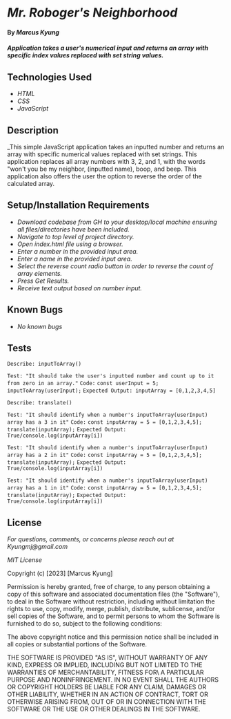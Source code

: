 # _Mr. Roboger's Neighborhood_

#### By _**Marcus Kyung**_

#### _Application takes a user's numerical input and returns an array with specific index values replaced with set string values._

## Technologies Used

* _HTML_
* _CSS_
* _JavaScript_

## Description

_This simple JavaScript application takes an inputted number and returns an array with specific numerical values replaced with set strings. This application replaces all array numbers with 3, 2, and 1, with the words "won't you be my neighbor, (inputted name), boop, and beep. This application also offers the user the option to reverse the order of the calculated array.

## Setup/Installation Requirements

* _Download codebase from GH to your desktop/local machine ensuring all files/directories have been included._
* _Navigate to top level of project directory._
* _Open index.html file using a browser._
* _Enter a number in the provided input area._
* _Enter a name in the provided input area._
* _Select the reverse count radio button in order to reverse the count of array elements._
* _Press Get Results._
* _Receive text output based on number input._


## Known Bugs

* _No known bugs_

## Tests

```Describe: inputToArray()```

  ```Test: "It should take the user's inputted number and count up to it from zero in an array."```
  ```Code:```
  ```const userInput = 5;```
  ```inputToArray(userInput);```
  ```Expected Output: inputArray = [0,1,2,3,4,5]```

```Describe: translate()```

  ```Test: "It should identify when a number's inputToArray(userInput) array has a 3 in it"```
  ```Code:```
  ```const inputArray = 5 = [0,1,2,3,4,5];```
  ```translate(inputArray);```
  ```Expected Output: True/console.log(inputArray[i])```

  ```Test: "It should identify when a number's inputToArray(userInput) array has a 2 in it"```
  ```Code:```
  ```const inputArray = 5 = [0,1,2,3,4,5];```
  ```translate(inputArray);```
  ```Expected Output: True/console.log(inputArray[i])```

  ```Test: "It should identify when a number's inputToArray(userInput) array has a 1 in it"```
  ```Code:```
  ```const inputArray = 5 = [0,1,2,3,4,5];```
  ```translate(inputArray);```
  ```Expected Output: True/console.log(inputArray[i])```

## License

_For questions, comments, or concerns please reach out at Kyungmj@gmail.com_

_MIT License_

Copyright (c) [2023] [Marcus Kyung]

Permission is hereby granted, free of charge, to any person obtaining a copy of this software and associated documentation files (the "Software"), to deal in the Software without restriction, including without limitation the rights to use, copy, modify, merge, publish, distribute, sublicense, and/or sell copies of the Software, and to permit persons to whom the Software is furnished to do so, subject to the following conditions: 

The above copyright notice and this permission notice shall be included in all copies or substantial portions of the Software.

THE SOFTWARE IS PROVIDED "AS IS", WITHOUT WARRANTY OF ANY KIND, EXPRESS OR IMPLIED, INCLUDING BUT NOT LIMITED TO THE WARRANTIES OF MERCHANTABILITY, FITNESS FOR\ A PARTICULAR PURPOSE AND NONINFRINGEMENT. IN NO EVENT SHALL THE AUTHORS OR COPYRIGHT HOLDERS BE LIABLE FOR ANY CLAIM, DAMAGES OR OTHER LIABILITY, WHETHER IN AN ACTION OF CONTRACT, TORT OR OTHERWISE ARISING FROM, OUT OF OR IN CONNECTION WITH THE SOFTWARE OR THE USE OR OTHER DEALINGS IN THE SOFTWARE.